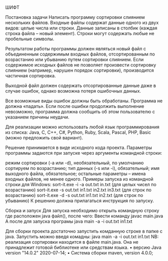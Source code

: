 ШИФТ

Постановка задачи
Написать программу сортировки слиянием нескольких файлов.
Входные файлы содержат данные одного из двух видов: целые числа или строки. Данные записаны в столбик (каждая строка файла – новый элемент). Строки могут содержать любые не пробельные символы.

Результатом работы программы должен являться новый файл с объединенным содержимым входных файлов, отсортированным по возрастанию или убыванию путем сортировки слиянием. Если содержимое исходных файлов не позволяет произвести сортировку слиянием (например, нарушен порядок сортировки), производится частичная сортировка.

Выходной файл должен содержать отсортированные данные даже в случае ошибок, однако возможна потеря ошибочных данных.

Все возможные виды ошибок должны быть обработаны. Программа не должна «падать». Если после ошибки продолжить выполнение невозможно, программа должна сообщить об этом пользователю с указанием причины неудачи.

Для реализации можно использовать любой язык программирования из списка: Java, C, C++, C#, Python, Ruby, Scala, Pascal, PHP, Basic (можно предложить свой вариант).

Решение принимается в виде исходного кода проекта.
Параметры программы задаются при запуске через аргументы командной строки:

режим сортировки (-a или -d), необязательный, по умолчанию сортируем по возрастанию;
тип данных (-s или -i), обязательный;
имя выходного файла, обязательное;
остальные параметры – имена входных файлов, не менее одного.
Примеры запуска из командной строки для Windows:
sort-it.exe -i -a out.txt in.txt (для целых чисел по возрастанию)
sort-it.exe -s out.txt in1.txt in2.txt in3.txt (для строк по возрастанию)
sort-it.exe -d -s out.txt in1.txt in2.txt (для строк по убыванию)
К решению должна прилагаться инструкция по запуску.

Сборка и запуск
Для запуска необходимо открыть командную строку где расположен java файл(), после чего:
Ввести команду javac main.java
А после для запуска програмы java main -a -i out.txt in1.txt

Для сборки проекта достаточно запустить комданную строке в папке с java. Запустить можно введя комадны: java main -a -i out.txt in1.txt
NB: реализация сортировки находится в файле main.java. Она не принадлежит готовой библиотеке или средствам языка. 
• версию Java version "14.0.2" 2020-07-14;
• Система сборки maven, version 4.0.0;
